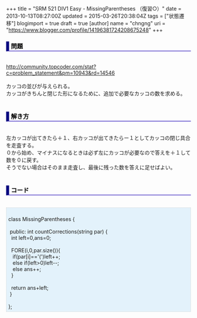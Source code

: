 +++
title = "SRM 521 DIV1 Easy - MissingParentheses （復習○）"
date = 2013-10-13T08:27:00Z
updated = 2015-03-26T20:38:04Z
tags = ["状態遷移"]
blogimport = true
draft = true
[author]
	name = "chngng"
	uri = "https://www.blogger.com/profile/14196381724208675248"
+++

<div dir="ltr" style="text-align: left;" trbidi="on"><h3 style="border-bottom: 2px solid slateblue; border-left: 8px solid navy; color: black; padding: 0px 0px 1px 5px;">問題 </h3><br /><a href="http://community.topcoder.com/stat?c=problem_statement&amp;pm=10943&amp;rd=14546" target="_blank">http://community.topcoder.com/stat?c=problem_statement&amp;pm=10943&amp;rd=14546</a><br /><br />カッコの並びが与えられる。<br />カッコがきちんと閉じた形になるために、追加で必要なカッコの数を求める。<br /><br /><h3 style="border-bottom: 2px solid slateblue; border-left: 8px solid navy; color: black; padding: 0px 0px 1px 5px;">解き方 </h3><br />左カッコが出てきたら＋１、右カッコが出てきたらー１としてカッコの閉じ具合を走査する。<br />０から始め、マイナスになるときは必ず左にカッコが必要なので答えを＋１して数を０に戻す。<br />そうでない場合はそのまま走査し、最後に残った数を答えに足せばよい。<br /><br /><h3 style="border-bottom: 2px solid slateblue; border-left: 8px solid navy; color: black; padding: 0px 0px 1px 5px;">コード </h3><br /><div style="background-color: #e3f2fb; border: 1px dotted #CCCCCC; padding: 5px;"><br />class MissingParentheses {<br /><br /><span class="Apple-tab-span" style="white-space: pre;"> </span>public: int countCorrections(string par) {<br /><span class="Apple-tab-span" style="white-space: pre;">  </span>int left=0,ans=0;<br /><br /><span class="Apple-tab-span" style="white-space: pre;">  </span>FORE(i,0,par.size()){<br /><span class="Apple-tab-span" style="white-space: pre;">   </span>if(par[i]=='(')left++;<br /><span class="Apple-tab-span" style="white-space: pre;">   </span>else if(left&gt;0)left--;<br /><span class="Apple-tab-span" style="white-space: pre;">   </span>else ans++;<br /><span class="Apple-tab-span" style="white-space: pre;">  </span>}<br /><br /><span class="Apple-tab-span" style="white-space: pre;">  </span>return ans+left;<br /><span class="Apple-tab-span" style="white-space: pre;"> </span>}<br /><br />};</div></div>
